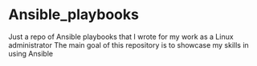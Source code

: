 # Ansible_playbooks
Just a repo of Ansible playbooks that I wrote for my work as a Linux administrator
The main goal of this repository is to showcase my skills in using Ansible
